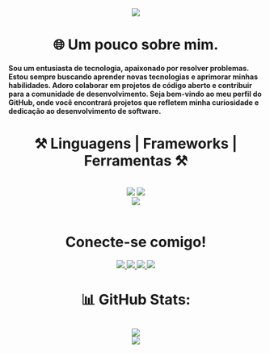 <div align="center">
 <img src="https://images3.alphacoders.com/874/874252.jpg" />
</div>

<h1 align="center"> 🌐 Um pouco sobre mim. </h1>

<h4>Sou um entusiasta de tecnologia, apaixonado por resolver problemas. Estou sempre buscando aprender novas tecnologias e aprimorar minhas habilidades. Adoro colaborar em projetos de código aberto e contribuir para a comunidade de desenvolvimento. Seja bem-vindo ao meu perfil do GitHub, onde você encontrará projetos que refletem minha curiosidade e dedicação ao desenvolvimento de software.</h4>

 




 
 
<h1 align="center">⚒️ Linguagens | Frameworks | Ferramentas ⚒️</h1>
<br/>
<div align="center">
    <img src="https://skillicons.dev/icons?i=javascript,ts,nodejs,express,php" />
    <img src="https://skillicons.dev/icons?i=nextjs,vuejs,react,vite,tailwind,html,css" /><br>
    <img src="https://skillicons.dev/icons?i=postgres,docker,git,vscode" /><br>
</div>

<br/>


<div align="center"> 
 <h1>Conecte-se comigo!</h1>
   <a href="https://wa.link/osr8cz">
   <img src="https://img.shields.io/badge/WhatsApp-25D366?style=for-the-badge&logo=whatsapp&logoColor=white" target="_blank" /> 
  </a>
  <a href="mailto:nielvitorba@gmai.com">
    <img src="https://img.shields.io/badge/Gmail-333333?style=for-the-badge&logo=gmail&logoColor=red" />
  </a>
  <a href="https://www.linkedin.com/in/daniel-assis-09a295321/" target="_blank">
    <img src="https://img.shields.io/badge/LinkedIn-0077B5?style=for-the-badge&logo=linkedin&logoColor=white" target="_blank" />
  </a>
  <a href="https://nielassis.netlify.app" target="_blank">
     <img src="https://img.shields.io/badge/Portfolio-FF5722?style=for-the-badge&logo=todoist&logoColor=white" target="_blank" /> <!-- sqlite, safari, google-chrome are other good icon options -->
  </a>
</div>

<div align="center">
    
 # 📊 GitHub Stats:
![](https://github-readme-streak-stats.herokuapp.com/?user=nielassis&theme=dark&hide_border=false)<br/>
![](https://github-readme-stats.vercel.app/api/top-langs/?username=nielassis&theme=dark&hide_border=false&include_all_commits=false&count_private=false&layout=compact)
---

</div>

